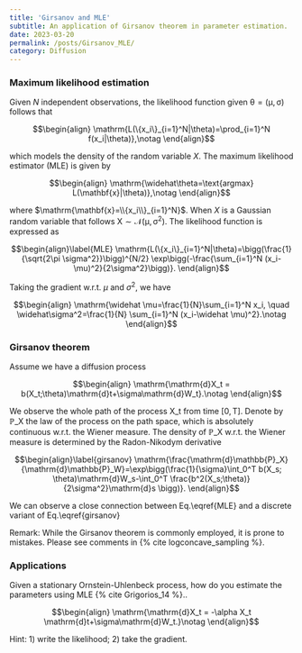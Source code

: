```yaml
---
title: 'Girsanov and MLE'
subtitle: An application of Girsanov theorem in parameter estimation.
date: 2023-03-20
permalink: /posts/Girsanov_MLE/
category: Diffusion
---
```


### Maximum likelihood estimation

Given $N$ independent observations, the likelihood function given $\mathrm{\theta=(\mu, \sigma)}$ follows that

$$\begin{align}
\mathrm{L(\{x_i\}_{i=1}^N|\theta)=\prod_{i=1}^N f(x_i|\theta)},\notag
\end{align}$$

which models the density of the random variable $X$. The maximum likelihood estimator (MLE) is given by

$$\begin{align}
\mathrm{\widehat\theta=\text{argmax} L(\mathbf{x}|\theta)},\notag
\end{align}$$

where $\mathrm{\mathbf{x}=\\{x_i\\}_{i=1}^N}$. When $X$ is a Gaussian random variable that follows $\mathrm{X\sim \mathcal{N}(\mu, \sigma^2)}$. The likelihood function is expressed as

$$\begin{align}\label{MLE}
\mathrm{L(\{x_i\}_{i=1}^N|\theta)=\bigg(\frac{1}{\sqrt{2\pi \sigma^2}}\bigg)^{N/2} \exp\bigg(-\frac{\sum_{i=1}^N (x_i-\mu)^2}{2\sigma^2}\bigg)}.
\end{align}$$

Taking the gradient w.r.t. $\mu$ and $\sigma^2$, we have

$$\begin{align}
\mathrm{\widehat \mu=\frac{1}{N}\sum_{i=1}^N x_i, \quad \widehat\sigma^2=\frac{1}{N} \sum_{i=1}^N (x_i-\widehat \mu)^2}.\notag
\end{align}$$


### Girsanov theorem

Assume we have a diffusion process

$$\begin{align}
\mathrm{\mathrm{d}X_t = b(X_t;\theta)\mathrm{d}t+\sigma\mathrm{d}W_t}.\notag
\end{align}$$

We observe the whole path of the process $\mathrm{X\_t}$ from time $\mathrm{[0, T]}$. Denote by $\mathrm{\mathbb{P}\_X}$ the law of the process on the path space, which is absolutely continuous w.r.t. the Wiener measure. The density of $\mathrm{\mathbb{P}\_X}$ w.r.t. the Wiener measure is determined by the Radon-Nikodym derivative 

$$\begin{align}\label{girsanov}
\mathrm{\frac{\mathrm{d}\mathbb{P}_X}{\mathrm{d}\mathbb{P}_W}=\exp\bigg(\frac{1}{\sigma}\int_0^T b(X_s; \theta)\mathrm{d}W_s-\int_0^T \frac{b^2(X_s;\theta)}{2\sigma^2}\mathrm{d}s \bigg)}.
\end{align}$$




We can observe a close connection between Eq.\eqref{MLE} and a discrete variant of Eq.\eqref{girsanov} 

Remark: While the Girsanov theorem is commonly employed, it is prone to mistakes. Please see comments in {% cite logconcave_sampling %}.


### Applications

Given a stationary Ornstein-Uhlenbeck process, how do you estimate the parameters using MLE {% cite Grigorios_14 %}..

$$\begin{align}
\mathrm{\mathrm{d}X_t = -\alpha X_t \mathrm{d}t+\sigma\mathrm{d}W_t.}\notag
\end{align}$$

Hint: 1) write the likelihood; 2) take the gradient.

